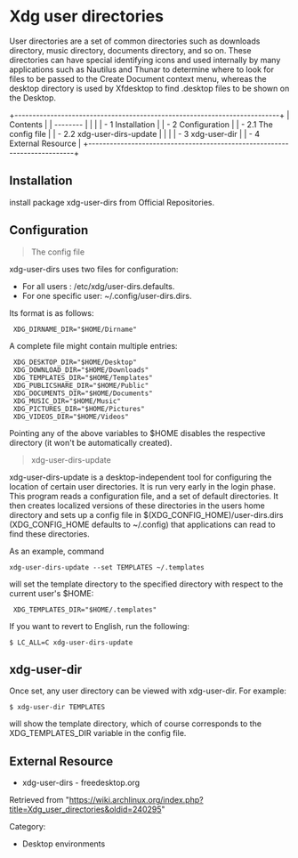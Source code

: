 Xdg user directories
====================

User directories are a set of common directories such as downloads
directory, music directory, documents directory, and so on. These
directories can have special identifying icons and used internally by
many applications such as Nautilus and Thunar to determine where to look
for files to be passed to the Create Document context menu, whereas the
desktop directory is used by Xfdesktop to find .desktop files to be
shown on the Desktop.

+--------------------------------------------------------------------------+
| Contents                                                                 |
| --------                                                                 |
|                                                                          |
| -   1 Installation                                                       |
| -   2 Configuration                                                      |
|     -   2.1 The config file                                              |
|     -   2.2 xdg-user-dirs-update                                         |
|                                                                          |
| -   3 xdg-user-dir                                                       |
| -   4 External Resource                                                  |
+--------------------------------------------------------------------------+

Installation
------------

install package xdg-user-dirs from Official Repositories.

Configuration
-------------

> The config file

xdg-user-dirs uses two files for configuration:

-   For all users : /etc/xdg/user-dirs.defaults.
-   For one specific user: ~/.config/user-dirs.dirs.

Its format is as follows:

     XDG_DIRNAME_DIR="$HOME/Dirname"

A complete file might contain multiple entries:

     XDG_DESKTOP_DIR="$HOME/Desktop"
     XDG_DOWNLOAD_DIR="$HOME/Downloads"
     XDG_TEMPLATES_DIR="$HOME/Templates"
     XDG_PUBLICSHARE_DIR="$HOME/Public"
     XDG_DOCUMENTS_DIR="$HOME/Documents"
     XDG_MUSIC_DIR="$HOME/Music"
     XDG_PICTURES_DIR="$HOME/Pictures"
     XDG_VIDEOS_DIR="$HOME/Videos"

Pointing any of the above variables to $HOME disables the respective
directory (it won't be automatically created).

> xdg-user-dirs-update

xdg-user-dirs-update is a desktop-independent tool for configuring the
location of certain user directories. It is run very early in the login
phase. This program reads a configuration file, and a set of default
directories. It then creates localized versions of these directories in
the users home directory and sets up a config file in
$(XDG_CONFIG_HOME)/user-dirs.dirs (XDG_CONFIG_HOME defaults to
~/.config) that applications can read to find these directories.

As an example, command

    xdg-user-dirs-update --set TEMPLATES ~/.templates

will set the template directory to the specified directory with respect
to the current user's $HOME:

     XDG_TEMPLATES_DIR="$HOME/.templates"

If you want to revert to English, run the following:

    $ LC_ALL=C xdg-user-dirs-update

xdg-user-dir
------------

Once set, any user directory can be viewed with xdg-user-dir. For
example:

    $ xdg-user-dir TEMPLATES

will show the template directory, which of course corresponds to the
XDG_TEMPLATES_DIR variable in the config file.

External Resource
-----------------

-   xdg-user-dirs - freedesktop.org

Retrieved from
"https://wiki.archlinux.org/index.php?title=Xdg_user_directories&oldid=240295"

Category:

-   Desktop environments
